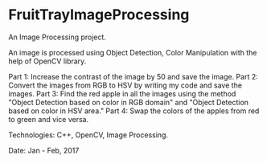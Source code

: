 # FruitTrayImageProcessing
An Image Processing project.  

An image is processed using Object Detection, Color Manipulation with the help of OpenCV library.

Part 1: Increase the contrast of the image by 50 and save the image. 
Part 2: Convert the images from RGB to HSV by writing my code and save the images. 
Part 3: Find the red apple in all the images using the method "Object Detection based on color in RGB domain" and "Object Detection based on color in HSV area." 
Part 4: Swap the colors of the apples from red to green and vice versa.

Technologies: C++, OpenCV, Image Processing.

Date: Jan - Feb, 2017
